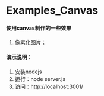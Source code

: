 Examples_Canvas
=======

#### 使用canvas制作的一些效果

 1. 像素化图片；

 
#### 演示说明：
 1. 安装nodejs
 2. 运行：node server.js
 3. 访问：http://localhost:3001/